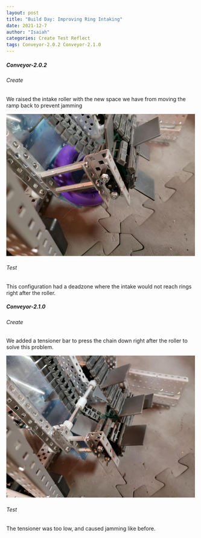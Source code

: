 ```yaml
---
layout: post
title: "Build Day: Improving Ring Intaking"
date: 2021-12-7
author: "Isaiah"
categories: Create Test Reflect
tags: Conveyor-2.0.2 Conveyor-2.1.0
---
```


##### Conveyor-2.0.2

###### Create

We raised the intake roller with the new space we have from moving the ramp back to prevent jamming

<img class="responsive-img" width="500" src="/assets/pics/building/robot-2/Raised.jpg">

###### Test

This configuration had a deadzone where the intake would not reach rings right after the roller.


##### Conveyor-2.1.0

###### Create 

We added a tensioner bar to press the chain down right after the roller to solve this problem.

<img class="responsive-img" width="500" src="/assets/pics/building/robot-2/Bar.jpg">


###### Test

The tensioner was too low, and caused jamming like before.
